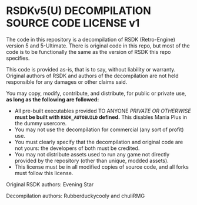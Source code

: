 # RSDKv5(U) DECOMPILATION SOURCE CODE LICENSE v1

The code in this repository is a decompilation of RSDK (Retro-Engine) version 5 and 5-Ultimate.
There is original code in this repo, but most of the code is to be functionally the same as the version of RSDK this repo specifies.

This code is provided as-is, that is to say, without liability or warranty. 
Original authors of RSDK and authors of the decompilation are not held responsible for any damages or other claims said.

You may copy, modify, contribute, and distribute, for public or private use, **as long as the following are followed:**
- All pre-built executables provided TO ANYONE *PRIVATE OR OTHERWISE* **must be built with `RSDK_AUTOBUILD` defined.** This disables Mania Plus in the dummy usercore.  
- You may not use the decompilation for commercial (any sort of profit) use.
- You must clearly specify that the decompilation and original code are not yours: the developers of both must be credited.
- You may not distribute assets used to run any game not directly provided by the repository (other than unique, modded assets).
- This license must be in all modified copies of source code, and all forks must follow this license.

Original RSDK authors: Evening Star

Decompilation authors: Rubberduckycooly and chuliRMG
